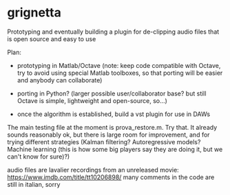# grignetta
Prototyping and eventually building a plugin for de-clipping audio files that is open source and easy to use

Plan:
- prototyping in Matlab/Octave 
  (note: keep code compatible with Octave, try to avoid using special Matlab toolboxes, so that porting will be easier
   and anybody can collaborate)

- porting in Python? (larger possible user/collaborator base? but still Octave is simple, lightweight and open-source, so...) 

- once the algorithm is established, build a vst plugin for use in DAWs


The main testing file at the moment is prova_restore.m. Try that. It already sounds reasonably ok, but there is large room for improvement, and for trying different strategies (Kalman filtering? Autoregressive models? Machine learning (this is how some big players say they are doing it, but we can't know for sure)?)


audio files are lavalier recordings from an unreleased movie: https://www.imdb.com/title/tt10206898/
many comments in the code are still in italian, sorry

